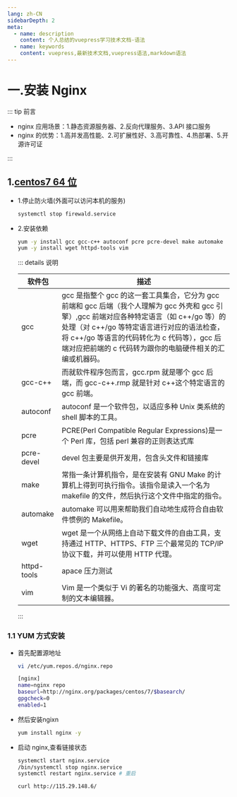 ```yaml
---
lang: zh-CN
sidebarDepth: 2
meta:
  - name: description
    content: 个人总结的vuepress学习技术文档-语法
  - name: keywords
    content: vuepress,最新技术文档,vuepress语法,markdown语法
---
```


# 一.安装 Nginx

::: tip 前言

- nginx 应用场景：1.静态资源服务器、2.反向代理服务、3.API 接口服务
- nginx 的优势：1.高并发高性能、2.可扩展性好、3.高可靠性、4.热部署、5.开源许可证

:::

## 1.[centos7 64 位](http://59.80.44.49/isoredirect.centos.org/centos/7/isos/x86_64/CentOS-7-x86_64-DVD-1810.iso)

- 1.停止防火墙(外面可以访问本机的服务)

  ```sh
  systemctl stop firewald.service
  ```

- 2.安装依赖

  ```sh
  yum -y install gcc gcc-c++ autoconf pcre pcre-devel make automake
  yum -y install wget httpd-tools vim
  ```

  ::: details 说明

  | 软件包 | 描述 |
  | ----------- | ---------------------------------------------------------------------------------------------------------------------------------------------------------------------------------------------------------------------------------------------------------------------------------------------------- |
  | gcc | gcc 是指整个 gcc 的这一套工具集合，它分为 gcc 前端和 gcc 后端（我个人理解为 gcc 外壳和 gcc 引擎）,gcc 前端对应各种特定语言（如 c++/go 等）的处理（对 c++/go 等特定语言进行对应的语法检查，将 c++/go 等语言的代码转化为 c 代码等），gcc 后端对应把前端的 c 代码转为跟你的电脑硬件相关的汇编或机器码。 |
  | gcc-c++ | 而就软件程序包而言，gcc.rpm 就是哪个 gcc 后端，而 gcc-c++.rmp 就是针对 c++这个特定语言的 gcc 前端。 |
  | autoconf | autoconf 是一个软件包，以适应多种 Unix 类系统的 shell 脚本的工具。 |
  | pcre | PCRE(Perl Compatible Regular Expressions)是一个 Perl 库，包括 perl 兼容的正则表达式库 |
  | pcre-devel | devel 包主要是供开发用，包含头文件和链接库 |
  | make | 常指一条计算机指令，是在安装有 GNU Make 的计算机上得到可执行指令。该指令是读入一个名为 makefile 的文件，然后执行这个文件中指定的指令。 |
  | automake | automake 可以用来帮助我们自动地生成符合自由软件惯例的 Makefile。 |
  | wget | wget 是一个从网络上自动下载文件的自由工具，支持通过 HTTP、HTTPS、FTP 三个最常见的 TCP/IP 协议下载，并可以使用 HTTP 代理。 |
  | httpd-tools | apace 压力测试 |
  | vim | Vim 是一个类似于 Vi 的著名的功能强大、高度可定制的文本编辑器。  
  :::

### 1.1 YUM 方式安装

- 首先配置源地址

  ```sh
  vi /etc/yum.repos.d/nginx.repo
  ```

  ```sh
  [nginx]
  name=nginx repo
  baseurl=http://nginx.org/packages/centos/7/$basearch/
  gpgcheck=0
  enabled=1
  ```

- 然后安装ngixn

  ```sh
  yum install nginx -y
  ```

- 启动 nginx,查看链接状态

  ```sh
  systemctl start nginx.service
  /bin/systemctl stop nginx.service
  systemctl restart nginx.service # 重启

  curl http://115.29.148.6/
  ```

